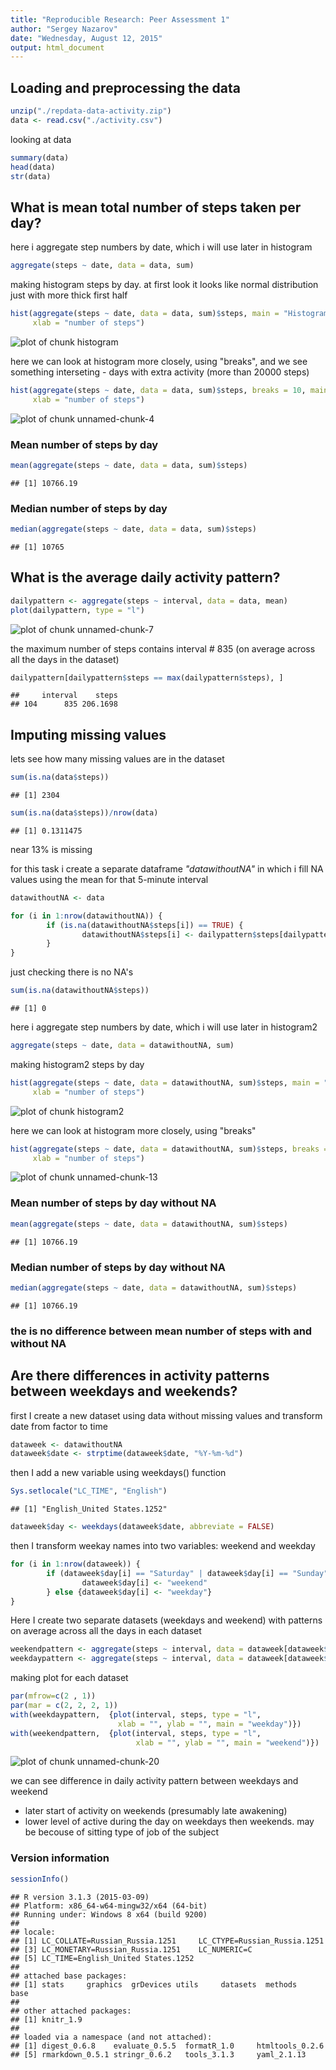```yaml
---
title: "Reproducible Research: Peer Assessment 1"
author: "Sergey Nazarov"
date: "Wednesday, August 12, 2015"
output: html_document
---
```


## Loading and preprocessing the data


```r
unzip("./repdata-data-activity.zip")
data <- read.csv("./activity.csv")
```

looking at data

```r
summary(data)
head(data)
str(data)
```

## What is mean total number of steps taken per day?

here i aggregate step numbers by date, which i will use later in histogram

```r
aggregate(steps ~ date, data = data, sum)
```

making histogram steps by day. at first look it looks like normal distribution just
with more thick first half

```r
hist(aggregate(steps ~ date, data = data, sum)$steps, main = "Histogram of steps by day",
     xlab = "number of steps")
```

![plot of chunk histogram](figure/histogram-1.png) 

here we can look at histogram more closely, using "breaks", and we see something
interseting - days with extra activity (more than 20000 steps)

```r
hist(aggregate(steps ~ date, data = data, sum)$steps, breaks = 10, main = "Histogram of steps by day",
     xlab = "number of steps")
```

![plot of chunk unnamed-chunk-4](figure/unnamed-chunk-4-1.png) 

### Mean number of steps by day

```r
mean(aggregate(steps ~ date, data = data, sum)$steps)
```

```
## [1] 10766.19
```

### Median number of steps by day

```r
median(aggregate(steps ~ date, data = data, sum)$steps)
```

```
## [1] 10765
```

## What is the average daily activity pattern?


```r
dailypattern <- aggregate(steps ~ interval, data = data, mean)
plot(dailypattern, type = "l")
```

![plot of chunk unnamed-chunk-7](figure/unnamed-chunk-7-1.png) 

the maximum number of steps contains interval # 835 (on average across all the days in the dataset)

```r
dailypattern[dailypattern$steps == max(dailypattern$steps), ]
```

```
##     interval    steps
## 104      835 206.1698
```


## Imputing missing values
lets see how many missing values are in the dataset

```r
sum(is.na(data$steps))
```

```
## [1] 2304
```

```r
sum(is.na(data$steps))/nrow(data)
```

```
## [1] 0.1311475
```
near 13% is missing

for this task i create a separate dataframe *"datawithoutNA"* in which i fill NA values
using the mean for that 5-minute interval 

```r
datawithoutNA <- data

for (i in 1:nrow(datawithoutNA)) {
        if (is.na(datawithoutNA$steps[i]) == TRUE) {
                datawithoutNA$steps[i] <- dailypattern$steps[dailypattern$interval == datawithoutNA$interval[i]]
        }
}
```
just checking there is no NA's

```r
sum(is.na(datawithoutNA$steps)) 
```

```
## [1] 0
```

here i aggregate step numbers by date, which i will use later in histogram2

```r
aggregate(steps ~ date, data = datawithoutNA, sum)
```

making histogram2 steps by day

```r
hist(aggregate(steps ~ date, data = datawithoutNA, sum)$steps, main = "Histogram of steps by day",
     xlab = "number of steps")
```

![plot of chunk histogram2](figure/histogram2-1.png) 

here we can look at histogram more closely, using "breaks"

```r
hist(aggregate(steps ~ date, data = datawithoutNA, sum)$steps, breaks = 10, main = "Histogram of steps by day",
     xlab = "number of steps")
```

![plot of chunk unnamed-chunk-13](figure/unnamed-chunk-13-1.png) 

### Mean number of steps by day without NA

```r
mean(aggregate(steps ~ date, data = datawithoutNA, sum)$steps)
```

```
## [1] 10766.19
```

### Median number of steps by day without NA

```r
median(aggregate(steps ~ date, data = datawithoutNA, sum)$steps)
```

```
## [1] 10766.19
```

### the is no difference between mean number of steps with and without NA

## Are there differences in activity patterns between weekdays and weekends?
first I create a new dataset using data without missing values and transform date from factor to time 

```r
dataweek <- datawithoutNA
dataweek$date <- strptime(dataweek$date, "%Y-%m-%d")
```
then I add a new variable using weekdays() function

```r
Sys.setlocale("LC_TIME", "English")
```

```
## [1] "English_United States.1252"
```

```r
dataweek$day <- weekdays(dataweek$date, abbreviate = FALSE)
```
then I transform weekay names into two variables: weekend and weekday 

```r
for (i in 1:nrow(dataweek)) {
        if (dataweek$day[i] == "Saturday" | dataweek$day[i] == "Sunday") {
                dataweek$day[i] <- "weekend"
        } else {dataweek$day[i] <- "weekday"}
}
```
Here I create two separate datasets (weekdays and weekend) with patterns on average 
across all the days in each dataset

```r
weekendpattern <- aggregate(steps ~ interval, data = dataweek[dataweek$day == "weekend",], mean)
weekdaypattern <- aggregate(steps ~ interval, data = dataweek[dataweek$day == "weekday",], mean)
```
making plot for each dataset

```r
par(mfrow=c(2 , 1))
par(mar = c(2, 2, 2, 1))
with(weekdaypattern,  {plot(interval, steps, type = "l", 
                        xlab = "", ylab = "", main = "weekday")})
with(weekendpattern,  {plot(interval, steps, type = "l", 
                            xlab = "", ylab = "", main = "weekend")})
```

![plot of chunk unnamed-chunk-20](figure/unnamed-chunk-20-1.png) 
  
we can see difference in daily activity pattern between weekdays and weekend  
- later start of activity on weekends (presumably late awakening)  
- lower level of active during the day on weekdays then weekends. may be becouse of sitting type of job
        of the subject



### Version information

```r
sessionInfo()
```

```
## R version 3.1.3 (2015-03-09)
## Platform: x86_64-w64-mingw32/x64 (64-bit)
## Running under: Windows 8 x64 (build 9200)
## 
## locale:
## [1] LC_COLLATE=Russian_Russia.1251     LC_CTYPE=Russian_Russia.1251      
## [3] LC_MONETARY=Russian_Russia.1251    LC_NUMERIC=C                      
## [5] LC_TIME=English_United States.1252
## 
## attached base packages:
## [1] stats     graphics  grDevices utils     datasets  methods   base     
## 
## other attached packages:
## [1] knitr_1.9
## 
## loaded via a namespace (and not attached):
## [1] digest_0.6.8    evaluate_0.5.5  formatR_1.0     htmltools_0.2.6
## [5] rmarkdown_0.5.1 stringr_0.6.2   tools_3.1.3     yaml_2.1.13
```
